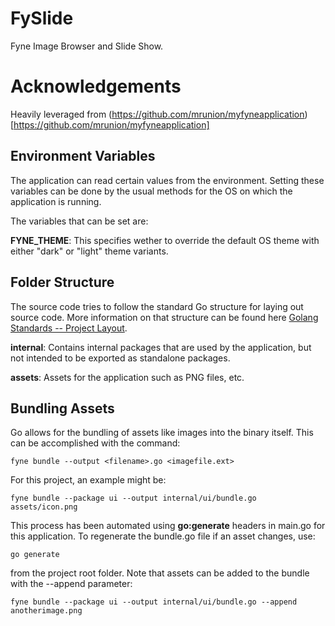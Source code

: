 # FySlide #

Fyne Image Browser and Slide Show.

# Acknowledgements #
Heavily leveraged from (https://github.com/mrunion/myfyneapplication)[https://github.com/mrunion/myfyneapplication]

## Environment Variables ##

The application can read certain values from the environment. Setting these variables can be done by the usual methods for the OS on which the application is running.

The variables that can be set are:

**FYNE_THEME**: This specifies wether to override the default OS theme with either "dark" or "light" theme variants.

## Folder Structure ##

The source code tries to follow the standard Go structure for laying out source code. More information on that structure can be found here [Golang Standards -- Project Layout](https://github.com/golang-standards/project-layout).

**internal**: Contains internal packages that are used by the application, but not intended to be exported as standalone packages.

**assets**: Assets for the application such as PNG files, etc.

## Bundling Assets ##

Go allows for the bundling of assets like images into the binary itself. This can be accomplished with the command:

```
fyne bundle --output <filename>.go <imagefile.ext>
```

For this project, an example might be:

```
fyne bundle --package ui --output internal/ui/bundle.go assets/icon.png
```

This process has been automated using **go:generate** headers in main.go for this application. To regenerate the bundle.go file if an asset changes, use:

```
go generate
```

from the project root folder. Note that assets can be added to the bundle with the --append parameter:

```
fyne bundle --package ui --output internal/ui/bundle.go --append anotherimage.png
```
